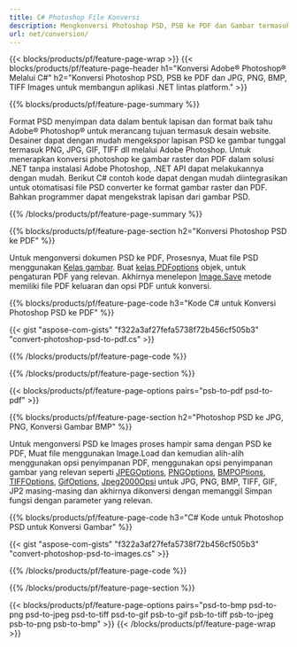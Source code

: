```yaml
---
title: C# Photoshop File Konversi
description: Mengkonversi Photoshop PSD, PSB ke PDF dan Gambar termasuk BMP, JPG, PNG, TIFF dengan beberapa baris kode C# melalui pustaka .NET.
url: net/conversion/
---
```


{{< blocks/products/pf/feature-page-wrap >}}
{{< blocks/products/pf/feature-page-header h1="Konversi Adobe® Photoshop® Melalui C#" h2="Konversi Photoshop PSD, PSB ke PDF dan JPG, PNG, BMP, TIFF Images untuk membangun aplikasi .NET lintas platform." >}}

{{% blocks/products/pf/feature-page-summary %}}

Format PSD menyimpan data dalam bentuk lapisan dan format baik tahu Adobe® Photoshop® untuk merancang tujuan termasuk desain website. Desainer dapat dengan mudah mengekspor lapisan PSD ke gambar tunggal termasuk PNG, JPG, GIF, TIFF dll melalui Adobe Photoshop. Untuk menerapkan konversi photoshop ke gambar raster dan PDF dalam solusi .NET tanpa instalasi Adobe Photoshop, .NET API dapat melakukannya dengan mudah. Berikut C# contoh kode dapat dengan mudah diintegrasikan untuk otomatisasi file PSD converter ke format gambar raster dan PDF. Bahkan programmer dapat mengekstrak lapisan dari gambar PSD.


{{% /blocks/products/pf/feature-page-summary %}}

{{% blocks/products/pf/feature-page-section h2="Konversi Photoshop PSD ke PDF" %}}

Untuk mengonversi dokumen PSD ke PDF, Prosesnya, Muat file PSD menggunakan [Kelas gambar](https://apireference.aspose.com/net/psd/aspose.psd/image). Buat [kelas PDFoptions](https://apireference.aspose.com/net/psd/aspose.psd.imageoptions/pdfoptions) objek, untuk pengaturan PDF yang relevan. Akhirnya menelepon [Image.Save](https://apireference.aspose.com/net/psd/aspose.psd.image/save/methods/3) metode memiliki file PDF keluaran dan opsi PDF untuk konversi.

{{% blocks/products/pf/feature-page-code h3="Kode C# untuk Konversi Photoshop PSD ke PDF" %}}

{{< gist "aspose-com-gists" "f322a3af27fefa5738f72b456cf505b3" "convert-photoshop-psd-to-pdf.cs" >}}

{{% /blocks/products/pf/feature-page-code %}}

{{% /blocks/products/pf/feature-page-section %}}

{{< blocks/products/pf/feature-page-options pairs="psb-to-pdf psd-to-pdf" >}}

{{% blocks/products/pf/feature-page-section h2="Photoshop PSD ke JPG, PNG, Konversi Gambar BMP" %}}

Untuk mengonversi PSD ke Images proses hampir sama dengan PSD ke PDF, Muat file menggunakan Image.Load dan kemudian alih-alih menggunakan opsi penyimpanan PDF, menggunakan opsi penyimpanan gambar yang relevan seperti [JPEGOptions](https://apireference.aspose.com/net/psd/aspose.psd.imageoptions/jpegoptions), [PNGOptions](https://apireference.aspose.com/net/psd/aspose.psd.imageoptions/pngoptions),  [BMPOPtions](https://apireference.aspose.com/net/psd/aspose.psd.imageoptions/bmpoptions), [TIFFOptions](https://apireference.aspose.com/net/psd/aspose.psd.imageoptions/tiffoptions),  [GifOptions](https://apireference.aspose.com/net/psd/aspose.psd.imageoptions/gifoptions), [Jpeg2000Opsi](https://apireference.aspose.com/net/psd/aspose.psd.imageoptions/jpeg2000options) untuk JPG, PNG, BMP, TIFF, GIF, JP2 masing-masing dan akhirnya dikonversi dengan memanggil Simpan fungsi dengan parameter yang relevan.


{{% blocks/products/pf/feature-page-code h3="C# Kode untuk Photoshop PSD untuk Konversi Gambar" %}}

{{< gist "aspose-com-gists" "f322a3af27fefa5738f72b456cf505b3" "convert-photoshop-psd-to-images.cs" >}}

{{% /blocks/products/pf/feature-page-code %}}

{{% /blocks/products/pf/feature-page-section %}}

{{< blocks/products/pf/feature-page-options pairs="psd-to-bmp psd-to-png psd-to-jpeg psd-to-tiff psd-to-gif psb-to-gif psb-to-tiff psb-to-jpeg psb-to-png psb-to-bmp" >}}
{{< /blocks/products/pf/feature-page-wrap >}}
